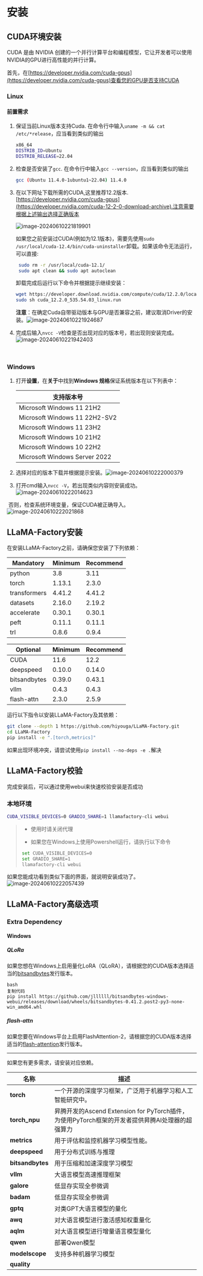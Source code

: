 # 安装

## CUDA环境安装

CUDA 是由 NVIDIA 创建的一个并行计算平台和编程模型，它让开发者可以使用NVIDIA的GPU进行高性能的并行计算。

首先，在[https://developer.nvidia.com/cuda-gpus](https://developer.nvidia.com/cuda-gpus)查看您的GPU是否支持CUDA

### Linux

#### 前置需求

1. 保证当前Linux版本支持Cuda. 在命令行中输入`uname -m && cat /etc/*release`，应当看到类似的输出

   ```bash
   x86_64
   DISTRIB_ID=Ubuntu
   DISTRIB_RELEASE=22.04
   ```

2. 检查是否安装了`gcc`. 在命令行中输入`gcc --version`，应当看到类似的输出

   ```bash
   gcc (Ubuntu 11.4.0-1ubuntu1~22.04) 11.4.0
   ```

3. 在以下网址下载所需的CUDA,这里推荐12.2版本.[https://developer.nvidia.com/cuda-gpus](https://developer.nvidia.com/cuda-12-2-0-download-archive).注意需要根据上述输出选择正确版本

   ![image-20240610221819901](/source/assets/image-20240610221819901.png)

   如果您之前安装过CUDA(例如为12.1版本)，需要先使用`sudo /usr/local/cuda-12.4/bin/cuda-uninstaller`卸载。如果该命令无法运行，可以直接:

   ```bash
    sudo rm -r /usr/local/cuda-12.1/
    sudo apt clean && sudo apt autoclean
   ```

   卸载完成后运行以下命令并根据提示继续安装：

   ```bash
   wget https://developer.download.nvidia.com/compute/cuda/12.2.0/local_installers/cuda_12.2.0_535.54.03_linux.run
   sudo sh cuda_12.2.0_535.54.03_linux.run
   ```

   **注意**：在确定Cuda自带驱动版本与GPU是否兼容之前，建议取消Driver的安装。![image-20240610221924687](/source/assets/image-20240610221924687.png)	

1. 完成后输入`nvcc -V`检查是否出现对应的版本号，若出现则安装完成。![image-20240610221942403](/source/assets/image-20240610221942403.png)

​	  

### Windows

1. 打开**设置**，在**关于**中找到**Windows 规格**保证系统版本在以下列表中：

   | 支持版本号                    |
   | ----------------------------- |
   | Microsoft Windows 11 21H2     |
   | Microsoft Windows 11 22H2-SV2 |
   | Microsoft Windows 11 23H2     |
   | Microsoft Windows 10 21H2     |
   | Microsoft Windows 10 22H2     |
   | Microsoft Windows Server 2022 |

2. 选择对应的版本下载并根据提示安装。![image-20240610222000379](/source/assets/image-20240610222000379.png)

3. 打开cmd输入`nvcc -V`，若出现类似内容则安装成功。![image-20240610222014623](/source/assets/image-20240610222014623.png)

​		否则，检查系统环境变量，保证CUDA被正确导入。			![image-20240610222021868](/source/assets/image-20240610222021868.png)



## LLaMA-Factory安装

在安装LLaMA-Factory之前，请确保您安装了下列依赖：

| Mandatory    | Minimum | Recommend |
| ------------ | ------- | --------- |
| python       | 3.8     | 3.11      |
| torch        | 1.13.1  | 2.3.0     |
| transformers | 4.41.2  | 4.41.2    |
| datasets     | 2.16.0  | 2.19.2    |
| accelerate   | 0.30.1  | 0.30.1    |
| peft         | 0.11.1  | 0.11.1    |
| trl          | 0.8.6   | 0.9.4     |

| Optional     | Minimum | Recommend |
| ------------ | ------- | --------- |
| CUDA         | 11.6    | 12.2      |
| deepspeed    | 0.10.0  | 0.14.0    |
| bitsandbytes | 0.39.0  | 0.43.1    |
| vllm         | 0.4.3   | 0.4.3     |
| flash-attn   | 2.3.0   | 2.5.9     |

运行以下指令以安装LLaMA-Factory及其依赖：

```bash
git clone --depth 1 https://github.com/hiyouga/LLaMA-Factory.git
cd LLaMA-Factory
pip install -e ".[torch,metrics]"
```

如果出现环境冲突，请尝试使用`pip install --no-deps -e .`解决

## LLaMA-Factory校验

完成安装后，可以通过使用webui来快速校验安装是否成功

### 本地环境

```bash
CUDA_VISIBLE_DEVICES=0 GRADIO_SHARE=1 llamafactory-cli webui
```

>- 使用时请关闭代理
>
>- 如果您在Windows上使用Powershell运行，请执行以下命令
>
>  ```bash
>  set CUDA_VISIBLE_DEVICES=0
>  set GRADIO_SHARE=1
>  llamafactory-cli webui
>  ```

如果您能成功看到类似下面的界面，就说明安装成功了。![image-20240610222057439](./source/assets/image-20240610222057439.png)

## LLaMA-Factory高级选项

### Extra Dependency

#### Windows

##### QLoRa

如果您想在Windows上启用量化LoRA（QLoRA），请根据您的CUDA版本选择适当的[bitsandbytes](https://github.com/jllllll/bitsandbytes-windows-webui/releases/tag/wheels)发行版本。

```
bash
复制代码
pip install https://github.com/jllllll/bitsandbytes-windows-webui/releases/download/wheels/bitsandbytes-0.41.2.post2-py3-none-win_amd64.whl
```

##### flash-attn

如果您要在Windows平台上启用FlashAttention-2，请根据您的CUDA版本选择适当的[flash-attention](https://github.com/bdashore3/flash-attention/releases)发行版本。

------------------------------

如果您有更多需求，请安装对应依赖。

| 名称             | 描述                                                         |
| ---------------- | ------------------------------------------------------------ |
| **torch**        | 一个开源的深度学习框架，广泛用于机器学习和人工智能研究中。   |
| **torch_npu**    | 昇腾开发的Ascend Extension for PyTorch插件，为使用PyTorch框架的开发者提供昇腾AI处理器的超强算力 |
| **metrics**      | 用于评估和监控机器学习模型性能。                             |
| **deepspeed**    | 用于分布式训练与推理                                         |
| **bitsandbytes** | 用于压缩和加速深度学习模型                                   |
| **vllm**         | 大语言模型高速推理框架                                       |
| **galore**       | 低显存实现全参微调                                           |
| **badam**        | 低显存实现全参微调                                           |
| **gptq**         | 对类GPT大语言模型的量化                                      |
| **awq**          | 对大语言模型进行激活感知权重量化                             |
| **aqlm**         | 对大语言模型进行增量语言模型量化                             |
| **qwen**         | 部署Qwen模型                                                 |
| **modelscope**   | 支持多种机器学习模型                                         |
| **quality**      |                                                              |